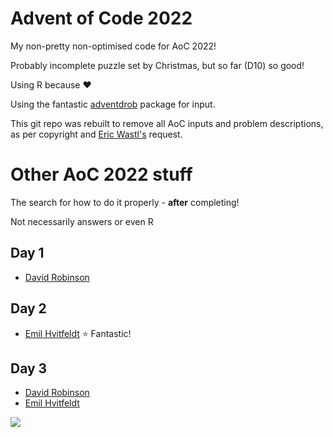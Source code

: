 # Advent of Code 2022

My non-pretty non-optimised code for AoC 2022!

Probably incomplete puzzle set by Christmas, but so far (D10) so good!

Using R because :heart:

Using the fantastic [adventdrob](https://github.com/dgrtwo/adventdrob) package for input.

This git repo was rebuilt to remove all AoC inputs and problem descriptions, as per copyright and [Eric Wastl's](https://mobile.twitter.com/ericwastl/status/1465805354214830081) request.

# Other AoC 2022 stuff

The search for how to do it properly - **after** completing!

Not necessarily answers or even R

## Day 1

-   [David Robinson](https://twitter.com/drob/status/1598183577363320832)

## Day 2

-   [Emil Hvitfeldt](https://emilhvitfeldt.github.io/rstats-adventofcode/2022.html?panelset=day-2) :star: Fantastic!

## Day 3

-   [David Robinson](https://twitter.com/drob/status/1598909061810257920?s=20&t=zbslMr52UgtUW6TmxpN4HQ)
-   [Emil Hvitfeldt](https://emilhvitfeldt.github.io/rstats-adventofcode/2022.html?panelset=day-3)

![](https://pbs.twimg.com/media/Fi3t2eGXgAA5i5o?format=jpg&name=medium)
